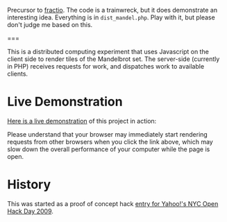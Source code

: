 Precursor to [fractio](https://github.com/antialias/fractio). The code is a trainwreck, but it does demonstrate an interesting idea. Everything is in `dist_mandel.php`. Play with it, but please don't judge me based on this.

===

This is a distributed computing experiment that uses Javascript on the client side to render tiles of the Mandelbrot set. The server-side (currently in PHP) receives requests for work, and dispatches work to available clients.

# Live Demonstration #
[Here is a live demonstration](http://thomashallock.com/mandeljobs/) of this project in action:

Please understand that your browser may immediately start rendering requests from other browsers when you click the link above, which may slow down the overall performance of your computer while the page is open.


# History #
This was started as a proof of concept hack [entry for Yahoo!'s NYC Open Hack Day 2009](http://thomashallock.com/blog/2009/10/a-proof-of-concept-html-js-based-distributed-computing-platform/).
